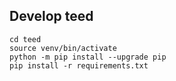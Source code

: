 ## Develop teed

```shell
cd teed
source venv/bin/activate
python -m pip install --upgrade pip
pip install -r requirements.txt
```
